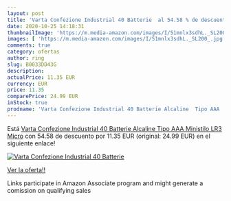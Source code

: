 ```yaml
---
layout: post
title: 'Varta Confezione Industrial 40 Batterie  al 54.58 % de descuento'
date: 2020-10-25 14:18:31
thumbnailImage: 'https://m.media-amazon.com/images/I/51mnlx3sdhL._SL200_.jpg'
images: [ 'https://m.media-amazon.com/images/I/51mnlx3sdhL._SL200_.jpg' ]
comments: true
category: ofertas
author: ring
slug: B0033DD43G
description:
actualPrice: 11.35 EUR
currency: EUR
price: 11.35
comparePrice: 24.99 EUR
inStock: true
prodname: 'Varta Confezione Industrial 40 Batterie Alcaline  Tipo AAA  Ministilo LR3 Micro'
---
```


Está [Varta Confezione Industrial 40 Batterie Alcaline  Tipo AAA  Ministilo LR3 Micro](https://www.amazon.it/dp/B0033DD43G/?tag=tolees00-21) con 54.58 de descuento por 11.35 EUR (original: 24.99 EUR) en el siguiente enlace!

[![Varta Confezione Industrial 40 Batterie ](https://m.media-amazon.com/images/I/51mnlx3sdhL._SL200_.jpg)](https://www.amazon.it/dp/B0033DD43G/?tag=tolees00-21)

[Ver la oferta!!](https://www.amazon.it/dp/B0033DD43G/?tag=tolees00-21)

Links participate in Amazon Associate program and might generate a comission on qualifying sales


